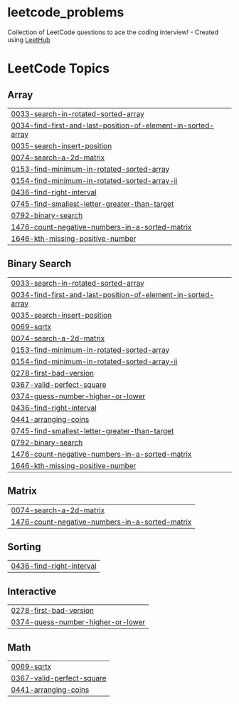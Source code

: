 # leetcode_problems
Collection of LeetCode questions to ace the coding interview! - Created using [LeetHub](https://github.com/QasimWani/LeetHub)

<!---LeetCode Topics Start-->
# LeetCode Topics
## Array
|  |
| ------- |
| [0033-search-in-rotated-sorted-array](https://github.com/mission365/leetcode_problems/tree/master/0033-search-in-rotated-sorted-array) |
| [0034-find-first-and-last-position-of-element-in-sorted-array](https://github.com/mission365/leetcode_problems/tree/master/0034-find-first-and-last-position-of-element-in-sorted-array) |
| [0035-search-insert-position](https://github.com/mission365/leetcode_problems/tree/master/0035-search-insert-position) |
| [0074-search-a-2d-matrix](https://github.com/mission365/leetcode_problems/tree/master/0074-search-a-2d-matrix) |
| [0153-find-minimum-in-rotated-sorted-array](https://github.com/mission365/leetcode_problems/tree/master/0153-find-minimum-in-rotated-sorted-array) |
| [0154-find-minimum-in-rotated-sorted-array-ii](https://github.com/mission365/leetcode_problems/tree/master/0154-find-minimum-in-rotated-sorted-array-ii) |
| [0436-find-right-interval](https://github.com/mission365/leetcode_problems/tree/master/0436-find-right-interval) |
| [0745-find-smallest-letter-greater-than-target](https://github.com/mission365/leetcode_problems/tree/master/0745-find-smallest-letter-greater-than-target) |
| [0792-binary-search](https://github.com/mission365/leetcode_problems/tree/master/0792-binary-search) |
| [1476-count-negative-numbers-in-a-sorted-matrix](https://github.com/mission365/leetcode_problems/tree/master/1476-count-negative-numbers-in-a-sorted-matrix) |
| [1646-kth-missing-positive-number](https://github.com/mission365/leetcode_problems/tree/master/1646-kth-missing-positive-number) |
## Binary Search
|  |
| ------- |
| [0033-search-in-rotated-sorted-array](https://github.com/mission365/leetcode_problems/tree/master/0033-search-in-rotated-sorted-array) |
| [0034-find-first-and-last-position-of-element-in-sorted-array](https://github.com/mission365/leetcode_problems/tree/master/0034-find-first-and-last-position-of-element-in-sorted-array) |
| [0035-search-insert-position](https://github.com/mission365/leetcode_problems/tree/master/0035-search-insert-position) |
| [0069-sqrtx](https://github.com/mission365/leetcode_problems/tree/master/0069-sqrtx) |
| [0074-search-a-2d-matrix](https://github.com/mission365/leetcode_problems/tree/master/0074-search-a-2d-matrix) |
| [0153-find-minimum-in-rotated-sorted-array](https://github.com/mission365/leetcode_problems/tree/master/0153-find-minimum-in-rotated-sorted-array) |
| [0154-find-minimum-in-rotated-sorted-array-ii](https://github.com/mission365/leetcode_problems/tree/master/0154-find-minimum-in-rotated-sorted-array-ii) |
| [0278-first-bad-version](https://github.com/mission365/leetcode_problems/tree/master/0278-first-bad-version) |
| [0367-valid-perfect-square](https://github.com/mission365/leetcode_problems/tree/master/0367-valid-perfect-square) |
| [0374-guess-number-higher-or-lower](https://github.com/mission365/leetcode_problems/tree/master/0374-guess-number-higher-or-lower) |
| [0436-find-right-interval](https://github.com/mission365/leetcode_problems/tree/master/0436-find-right-interval) |
| [0441-arranging-coins](https://github.com/mission365/leetcode_problems/tree/master/0441-arranging-coins) |
| [0745-find-smallest-letter-greater-than-target](https://github.com/mission365/leetcode_problems/tree/master/0745-find-smallest-letter-greater-than-target) |
| [0792-binary-search](https://github.com/mission365/leetcode_problems/tree/master/0792-binary-search) |
| [1476-count-negative-numbers-in-a-sorted-matrix](https://github.com/mission365/leetcode_problems/tree/master/1476-count-negative-numbers-in-a-sorted-matrix) |
| [1646-kth-missing-positive-number](https://github.com/mission365/leetcode_problems/tree/master/1646-kth-missing-positive-number) |
## Matrix
|  |
| ------- |
| [0074-search-a-2d-matrix](https://github.com/mission365/leetcode_problems/tree/master/0074-search-a-2d-matrix) |
| [1476-count-negative-numbers-in-a-sorted-matrix](https://github.com/mission365/leetcode_problems/tree/master/1476-count-negative-numbers-in-a-sorted-matrix) |
## Sorting
|  |
| ------- |
| [0436-find-right-interval](https://github.com/mission365/leetcode_problems/tree/master/0436-find-right-interval) |
## Interactive
|  |
| ------- |
| [0278-first-bad-version](https://github.com/mission365/leetcode_problems/tree/master/0278-first-bad-version) |
| [0374-guess-number-higher-or-lower](https://github.com/mission365/leetcode_problems/tree/master/0374-guess-number-higher-or-lower) |
## Math
|  |
| ------- |
| [0069-sqrtx](https://github.com/mission365/leetcode_problems/tree/master/0069-sqrtx) |
| [0367-valid-perfect-square](https://github.com/mission365/leetcode_problems/tree/master/0367-valid-perfect-square) |
| [0441-arranging-coins](https://github.com/mission365/leetcode_problems/tree/master/0441-arranging-coins) |
<!---LeetCode Topics End-->